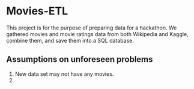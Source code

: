 # Movies-ETL

This project is for the purpose of preparing data for a hackathon. We gathered movies and movie ratings data from both Wikipedia and Kaggle, combine them, and save them into a SQL database.

## Assumptions on unforeseen problems

 1. New data set may not have any movies.
 2. 

